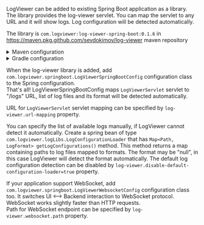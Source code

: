 LogViewer can be added to existing Spring Boot application as a library. The library provides the log-viewer servlet.
You can map the servlet to any URL and it will show logs. Log configuration will be detected automatically.

The library is `com.logviewer:log-viewer-spring-boot:0.1.6` in https://maven.pkg.github.com/sevdokimov/log-viewer maven repository

<details>
  <summary>Maven configuration</summary>
  <p>
  
```xml
<repositories>
    <repository>
        <id>log-viewer</id>
        <url>https://sevdokimov:ghp_egEAkjyUKEkMCiGhTo1apItbsBtyix4b3&#114;OK@maven.pkg.github.com/sevdokimov/log-viewer</url>
    </repository>
</repositories>

<dependencies>
    <dependency>
        <groupId>com.logviewer</groupId>
        <artifactId>log-viewer-spring-boot</artifactId>
        <version>0.1.6</version>
    </dependency>
</dependencies>
```
  </p>
</details>

<details>
  <summary>Gradle configuration</summary>
  <p>
  
```groovy
repositories {
    maven {
        url "https://maven.pkg.github.com/sevdokimov/log-viewer"
        credentials {
            username = "sevdokimov"
            password = "ghp_egEAkjyUKEkMCiGhTo1apItbsBtyix4b3\u0072OK"
        }
    }
}

dependencies {
    implementation 'com.logviewer:log-viewer-spring-boot:0.1.6'
}
```
  </p>
</details>

When the log-viewer library is added, add `com.logviewer.springboot.LogViewerSpringBootConfig` configuration class to the Spring configuration.<br>
That's all! LogViewerSpringBootConfig maps `LogViewerServlet` servlet to "/logs" URL, list of log files and its format will
be detected automatically.

URL for `LogViewerServlet` servlet mapping can be specified by `log-viewer.url-mapping` property.

You can specify the list of available logs manually, if LogViewer cannot detect it automatically. Create a spring bean of type
`com.logviewer.logLibs.LogConfigurationLoader` that has `Map<Path, LogFormat> getLogConfigurations()` method.
This method returns a map containing paths to log files mapped to formats. The format may be "null", in this case 
LogViewer will detect the format automatically.  The default log configuration detection can be disabled by 
`log-viewer.disable-default-configuration-loader=true` property.

If your application support WebSocket, add `com.logviewer.springboot.LogViewerWebsocketConfig` configuration class too.
It switches UI&nbsp;&#x27f7;&nbsp;Backend interaction to WebSocket protocol. WebSocket works slightly faster than HTTP requests.<br>
Path for WebSocket endpoint can be specified by `log-viewer.websocket.path` property.